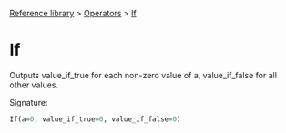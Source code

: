 [Reference library](../index.md) > [Operators](index.md) > [If](if.md)

# If

Outputs value_if_true for each non-zero value of a, value_if_false for all other values.

Signature:
```python
If(a=0, value_if_true=0, value_if_false=0)
```
